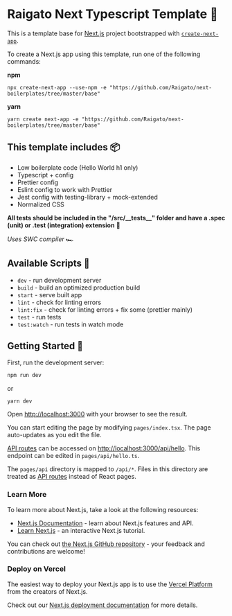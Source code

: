 # Raigato Next Typescript Template 🐊

This is a template base for [Next.js](https://nextjs.org/) project bootstrapped with [`create-next-app`](https://github.com/vercel/next.js/tree/canary/packages/create-next-app).

To create a Next.js app using this template, run one of the following commands:

**npm**

```
npx create-next-app --use-npm -e "https://github.com/Raigato/next-boilerplates/tree/master/base"
```

**yarn**

```
yarn create next-app -e "https://github.com/Raigato/next-boilerplates/tree/master/base"
```

## This template includes 📦

- Low boilerplate code (Hello World h1 only)
- Typescript + config
- Prettier config
- Eslint config to work with Prettier
- Jest config with testing-library + mock-extended
- Normalized CSS

**All tests should be included in the "/src/\_\_tests\_\_" folder and have a .spec (unit) or .test (integration) extension** 🚨

_Uses SWC compiler_ 🏎️

## Available Scripts 🤖

- `dev` - run development server
- `build` - build an optimized production build
- `start` - serve built app
- `lint` - check for linting errors
- `lint:fix` - check for linting errors + fix some (prettier mainly)
- `test` - run tests
- `test:watch` - run tests in watch mode

## Getting Started  🚀

First, run the development server:

```bash
npm run dev
```

or

```
yarn dev
```

Open [http://localhost:3000](http://localhost:3000) with your browser to see the result.

You can start editing the page by modifying `pages/index.tsx`. The page auto-updates as you edit the file.

[API routes](https://nextjs.org/docs/api-routes/introduction) can be accessed on [http://localhost:3000/api/hello](http://localhost:3000/api/hello). This endpoint can be edited in `pages/api/hello.ts`.

The `pages/api` directory is mapped to `/api/*`. Files in this directory are treated as [API routes](https://nextjs.org/docs/api-routes/introduction) instead of React pages.

### Learn More

To learn more about Next.js, take a look at the following resources:

- [Next.js Documentation](https://nextjs.org/docs) - learn about Next.js features and API.
- [Learn Next.js](https://nextjs.org/learn) - an interactive Next.js tutorial.

You can check out [the Next.js GitHub repository](https://github.com/vercel/next.js/) - your feedback and contributions are welcome!

### Deploy on Vercel

The easiest way to deploy your Next.js app is to use the [Vercel Platform](https://vercel.com/new?utm_medium=default-template&filter=next.js&utm_source=create-next-app&utm_campaign=create-next-app-readme) from the creators of Next.js.

Check out our [Next.js deployment documentation](https://nextjs.org/docs/deployment) for more details.
